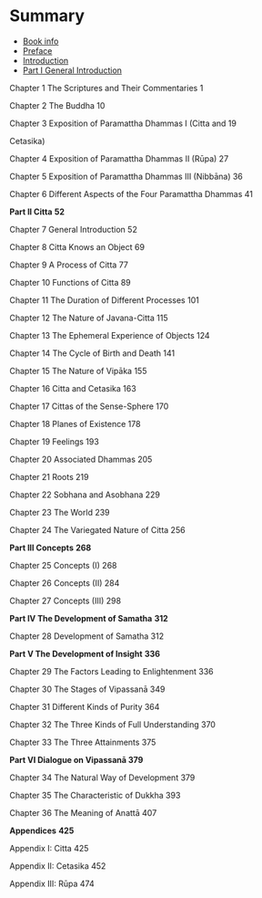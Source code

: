 # Summary

* [Book info](README.md)
* [Preface](preface.md)
* [Introduction](introduction.md)
* [Part I General Introduction](part_1.md)

Chapter 1 The Scriptures and Their Commentaries 1

Chapter 2 The Buddha 10

Chapter 3 Exposition of Paramattha Dhammas I (Citta and 19

Cetasika)

Chapter 4 Exposition of Paramattha Dhammas II (Rūpa) 27

Chapter 5 Exposition of Paramattha Dhammas III (Nibbāna) 36

Chapter 6 Different Aspects of the Four Paramattha Dhammas 41



**Part II Citta** **52**

Chapter 7 General Introduction 52

Chapter 8 Citta Knows an Object 69

Chapter 9 A Process of Citta 77

Chapter 10 Functions of Citta 89

Chapter 11 The Duration of Different Processes 101

Chapter 12 The Nature of Javana-Citta 115

Chapter 13 The Ephemeral Experience of Objects 124

Chapter 14 The Cycle of Birth and Death 141

Chapter 15 The Nature of Vipāka 155

Chapter 16 Citta and Cetasika 163

Chapter 17 Cittas of the Sense-Sphere 170

Chapter 18 Planes of Existence 178

Chapter 19 Feelings 193

Chapter 20 Associated Dhammas 205

Chapter 21 Roots 219

Chapter 22 Sobhana and Asobhana 229

Chapter 23 The World 239

Chapter 24 The Variegated Nature of Citta 256



**Part III Concepts** **268**

Chapter 25 Concepts (I) 268

Chapter 26 Concepts (II) 284

Chapter 27 Concepts (III) 298



**Part IV The Development of Samatha** **312**

Chapter 28 Development of Samatha 312



**Part V The Development of Insight** **336**

Chapter 29 The Factors Leading to Enlightenment 336

Chapter 30 The Stages of Vipassanā 349

Chapter 31 Different Kinds of Purity 364

Chapter 32 The Three Kinds of Full Understanding 370

Chapter 33 The Three Attainments 375

**Part VI Dialogue on Vipassanā 379**

Chapter 34 The Natural Way of Development 379

Chapter 35 The Characteristic of Dukkha 393

Chapter 36 The Meaning of Anattā 407



**Appendices** **425**

Appendix I: Citta 425

Appendix II: Cetasika 452

Appendix III: Rūpa 474

